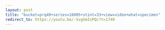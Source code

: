 ```yaml
---
layout: post
title: "bucket=prq49+series=16005+stint=33+view=video+what=specimen"
redirect_to: https://youtu.be/-SvgSmIsPQc?t=1740
---
```

